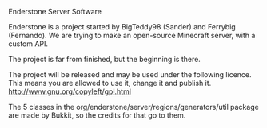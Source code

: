 Enderstone Server Software

Enderstone is a project started by BigTeddy98 (Sander) and Ferrybig (Fernando).
We are trying to make an open-source Minecraft server, with a custom API.

The project is far from finished, but the beginning is there.

The project will be released and may be used under the following licence.
This means you are allowed to use it, change it and publish it.
http://www.gnu.org/copyleft/gpl.html

The 5 classes in the org/enderstone/server/regions/generators/util package are made by Bukkit, so the credits for that go to them.